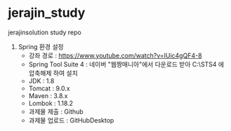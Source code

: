 # jerajin_study
jerajinsolution study repo

1. Spring 환경 설정
   - 강좌 경로 : https://www.youtube.com/watch?v=IUic4gQF4-8
   - Spring Tool Suite 4 
      : 네이버 "웹짱매니아"에서 다운로드 받아 C:\STS4 에 압축해제 하여 설치
   - JDK : 1.8
   - Tomcat : 9.0.x
   - Maven : 3.8.x
   - Lombok : 1.18.2
   - 과제물 제출 : Github
   - 과제물 업로드 : GitHubDesktop
